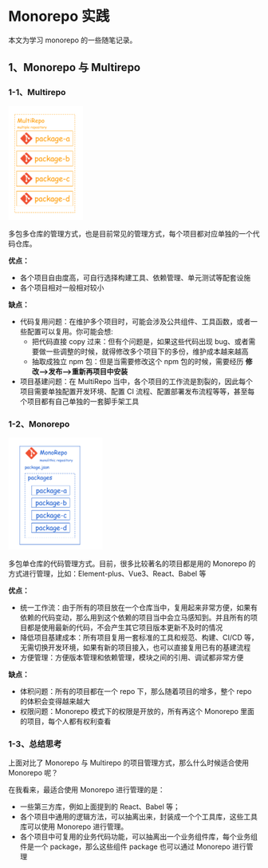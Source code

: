 # Monorepo 实践

本文为学习 monorepo 的一些随笔记录。



## 1、Monorepo 与 Multirepo



### 1-1、Multirepo

 ![](/imgs/img1.png)

多包多仓库的管理方式，也是目前常见的管理方式，每个项目都对应单独的一个代码仓库。

**优点：**

- 各个项目自由度高，可自行选择构建工具、依赖管理、单元测试等配套设施
- 各个项目相对一般相对较小

**缺点：**

- 代码复用问题：在维护多个项目时，可能会涉及公共组件、工具函数，或者一些配置可以复用。你可能会想: 
  - 把代码直接 copy 过来：但有个问题是，如果这些代码出现 bug、或者需要做一些调整的时候，就得修改多个项目下的多份，维护成本越来越高
  - 抽取成独立 npm 包：但是当需要修改这个 npm 包的时候，需要经历 **修改-->发布-->重新再项目中安装**
- 项目基建问题：在 MultiRepo 当中，各个项目的工作流是割裂的，因此每个项目需要单独配置开发环境、配置 CI 流程、配置部署发布流程等等，甚至每个项目都有自己单独的一套脚手架工具



### 1-2、Monorepo

 ![](/imgs/img2.png)

多包单仓库的代码管理方式。目前，很多比较著名的项目都是用的 Monorepo 的方式进行管理，比如：Element-plus、Vue3、React、Babel 等

**优点：**

- 统一工作流：由于所有的项目放在一个仓库当中，复用起来非常方便，如果有依赖的代码变动，那么用到这个依赖的项目当中会立马感知到。并且所有的项目都是使用最新的代码，不会产生其它项目版本更新不及时的情况
- 降低项目基建成本：所有项目复用一套标准的工具和规范、构建、CI/CD 等，无需切换开发环境，如果有新的项目接入，也可以直接复用已有的基建流程
- 方便管理：方便版本管理和依赖管理，模块之间的引用、调试都非常方便

**缺点：**

- 体积问题：所有的项目都在一个 repo 下，那么随着项目的增多，整个 repo 的体积会变得越来越大
- 权限问题：Monorepo 模式下的权限是开放的，所有再这个 Monorepo 里面的项目，每个人都有权利查看



### 1-3、总结思考

上面对比了 Monorepo 与 Multirepo 的项目管理方式，那么什么时候适合使用 Monorepo 呢？

在我看来，最适合使用 Monorepo 进行管理的是：

- 一些第三方库，例如上面提到的 React、Babel 等；
- 各个项目中通用的逻辑方法，可以抽离出来，封装成一个个工具库，这些工具库可以使用 Monorepo 进行管理。
- 各个项目中可复用的业务代码功能，可以抽离出一个业务组件库，每个业务组件是一个 package，那么这些组件 package 也可以通过 Monorepo 进行管理











